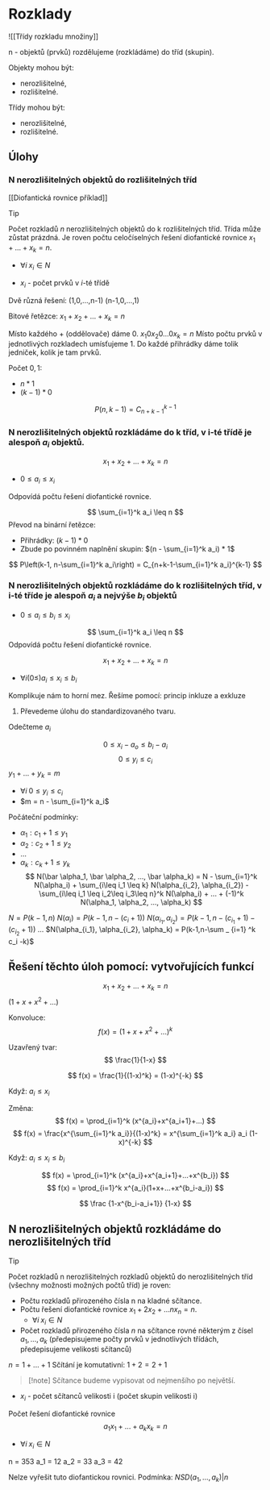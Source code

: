 # Rozklady

![[Třídy rozkladu množiny]]

n - objektů (prvků) rozdělujeme (rozkládáme) do tříd (skupin).

Objekty mohou být:
- nerozlišitelné,
- rozlišitelné.

Třídy mohou být:
- nerozlišitelné,
- rozlišitelné.

## Úlohy
### N nerozlišitelných objektů do rozlišitelných tříd
[[Diofantická rovnice příklad]]

> [!tip]
Počet rozkladů $n$ nerozlišitelných objektů do k rozlišitelných tříd. Třída může zůstat prázdná. Je roven počtu celočíselných řešení diofantické rovnice $x_1 + ... + x_k = n$.
- $\forall i \; x_i \in N$

- $x_i$ - počet prvků v $i$-té třídě 

Dvě různá řešení:
(1,0,...,n-1)
(n-1,0,...,1)

Bitové řetězce:
$x_1 + x_2 + ... + x_k = n$

Místo každého $+$ (oddělovače) dáme $0$.
$x_1 0 x_2 0 ... 0 x_k = n$
Místo počtu prvků v jednotlivých rozkladech umísťujeme $1$.
Do každé přihrádky dáme tolik jedniček, kolik je tam prvků. 

Počet $0,1$:
- $n*1$
- $(k-1)*0$


$$
P(n,k-1) = C_{n+k-1}^{k-1}
$$
### N nerozlišitelných objektů rozkládáme do k tříd, v i-té třídě je alespoň $a_i$ objektů.

$$
x_1 + x_2 + ... + x_k = n
$$
- $0 \leq a_i \leq x_i$

Odpovídá počtu řešení diofantické rovnice.

$$
\sum_{i=1}^k a_i \leq n
$$
Převod na binární řetězce:
- Přihrádky: $(k-1)*0$
- Zbude po povinném naplnění skupin: $(n - \sum_{i=1}^k a_i) * 1$

$$
P\left(k-1, n-\sum_{i=1}^k a_i\right) = C_{n+k-1-\sum_{i=1}^k a_i}^{k-1}
$$

### N nerozlišitelných objektů rozkládáme do k rozlišitelných tříd, v i-té tříde je alespoň $a_i$ a nejvýše $b_i$ objektů
- $0 \leq a_i \leq b_i \leq x_i$

$$
\sum_{i=1}^k a_i \leq n
$$Odpovídá počtu řešení diofantické rovnice.

$$
x_1 + x_2 + ... + x_k = n
$$
- $\forall i (0 \leq) a_i \leq x_i \leq b_i$

Komplikuje nám to horní mez.
Řešíme pomocí: princip inkluze a exkluze

1. Převedeme úlohu do standardizovaného tvaru.

Odečteme $a_i$

$$
0 \leq x_i - a_o \leq b_i - a_i
$$
$$
0 \leq y_i \leq c_i
$$
$y_1 + ... + y_k = m$
- $\forall i \; 0 \leq y_i \leq c_i$
- $m = n - \sum_{i=1}^k a_i$

Počáteční podmínky:
- $\alpha_1: c_1+1 \leq y_1$
- $\alpha_2: c_2+1 \leq y_2$
- ...
- $\alpha_k: c_k+1 \leq y_k$
$$
N(\bar \alpha_1, \bar \alpha_2, ..., \bar \alpha_k) =
N - 
\sum_{i=1}^k N(\alpha_i) + 
\sum_{i\leq i_1 \leq k} N(\alpha_{i_2}, \alpha_{i_2}) -
\sum_{i\leq i_1 \leq i_2\leq i_3\leq n}^k N(\alpha_i) + 
... +
(-1)^k N(\alpha_1, \alpha_2, ..., \alpha_k)
$$


$N =P(k-1,n)$
$N(\alpha_i) = P(k-1,n-(c_i+1))$
$N(\alpha_{i_1}, \alpha_{i_2}) = P(k-1,n-(c_{i_1}+1)-(c_{i_2}+1))$
...
$N(\alpha_{i_1}, \alpha_{i_2}, \alpha_k) = P(k-1,n-\sum _ {i=1} ^k c_i -k)$

## Řešení těchto úloh pomocí: vytvořujících funkcí
$$
x_1 + x_2 + ... + x_k = n
$$
$(1+x+x^2+...)$

Konvoluce:
$$
f(x) = (1+x+x^2+...)^k
$$

Uzavřený tvar:
$$
\frac{1}{1-x}
$$

$$
f(x) = \frac{1}{(1-x)^k} = (1-x)^{-k}
$$

Když:
$a_i \leq x_i$

Změna:
$$
f(x) = \prod_{i=1}^k (x^{a_i}+x^{a_i+1}+...)
$$
$$
f(x) = \frac{x^{\sum_{i=1}^k a_i}}{(1-x)^k} = x^{\sum_{i=1}^k a_i} a_i (1-x)^{-k}
$$

Když:
$a_i \leq x_i \leq b_i$

$$
f(x) = \prod_{i=1}^k (x^{a_i}+x^{a_i+1}+...+x^{b_i})
$$
$$
f(x) = \prod_{i=1}^k x^{a_i}(1+x+...+x^{b_i-a_i})
$$

$$
\frac
{1-x^{b_i-a_i+1}}
{1-x}
$$

## N nerozlišitelných objektů rozkládáme do nerozlišitelných tříd

> [!tip]
Počet rozkladů n nerozlišitelných rozkladů objektů do nerozlišitelných tříd (všechny možnosti možných počtů tříd) je roven:
- Počtu rozkladů přirozeného čísla n na kladné sčítance.
- Počtu řešení diofantické rovnice $x_1 + 2x_2 + ... nx_n = n$.
	- $\forall i \; x_i \in N$
- Počet rozkladů přirozeného čísla $n$ na sčítance rovné některým z čísel $a_1,...,a_k$ (předepisujeme počty prvků v jednotlivých třídách, předepisujeme velikosti sčítanců)

$n = 1 + ... + 1$
Sčítání je komutativní:
$1+2 = 2 +1$

> [!note] Sčítance budeme vypisovat od nejmenšího po největší.

- $x_i$ - počet sčítanců velikosti i (počet skupin velikosti i)


Počet řešení diofantické rovnice
$$
a_1x_1 + ... + a_kx_k = n
$$
- $\forall i \; x_i \in N$

n = 353
a_1 = 12
a_2 = 33
a_3 = 42

Nelze vyřešit tuto diofantickou rovnici.
Podmínka:
$NSD(a_1,...,a_k) | n$